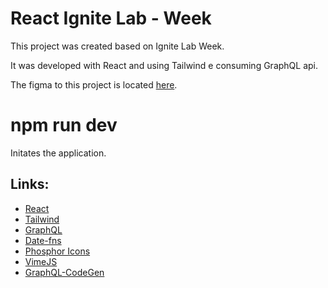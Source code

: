 # React Ignite Lab - Week

This project was created based on Ignite Lab Week.

It was developed with React and using Tailwind e consuming GraphQL api.

The figma to this project is located [here](https://www.figma.com/community/file/1120711251998877938).

# npm run dev
Initates the application.

## Links:
- [React](https://github.com/facebook/create-react-app)
- [Tailwind](https://github.com/tailwindlabs/tailwindcss)
- [GraphQL](https://github.com/graphql)
- [Date-fns](https://github.com/date-fns/date-fns)
- [Phosphor Icons](https://github.com/phosphor-icons/phosphor-home)
- [VimeJS](https://github.com/vime-js/vime)
- [GraphQL-CodeGen](https://github.com/dotansimha/graphql-code-generator)
